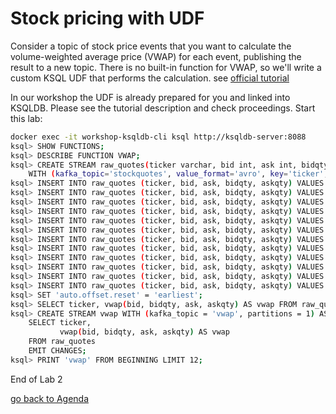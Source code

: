 # Stock pricing with UDF
Consider a topic of stock price events that you want to calculate the volume-weighted average price (VWAP) for each event, publishing the result to a new topic.
There is no built-in function for VWAP, so we'll write a custom KSQL UDF that performs the calculation.
see [official tutorial](https://kafka-tutorials.confluent.io/udf/ksql.html?_ga=2.223343775.583678155.1587977444-275217082.1587977444)

In our workshop the UDF is already prepared for you and linked into KSQLDB. Please see the tutorial description and check proceedings.
Start this lab:
```bash
docker exec -it workshop-ksqldb-cli ksql http://ksqldb-server:8088
ksql> SHOW FUNCTIONS;
ksql> DESCRIBE FUNCTION VWAP;
ksql> CREATE STREAM raw_quotes(ticker varchar, bid int, ask int, bidqty int, askqty int)
    WITH (kafka_topic='stockquotes', value_format='avro', key='ticker', partitions=1);
ksql> INSERT INTO raw_quotes (ticker, bid, ask, bidqty, askqty) VALUES ('ZTEST', 15, 25, 100, 100);
ksql> INSERT INTO raw_quotes (ticker, bid, ask, bidqty, askqty) VALUES ('ZVV',   25, 35, 100, 100);
ksql> INSERT INTO raw_quotes (ticker, bid, ask, bidqty, askqty) VALUES ('ZVZZT', 35, 45, 100, 100);
ksql> INSERT INTO raw_quotes (ticker, bid, ask, bidqty, askqty) VALUES ('ZXZZT', 45, 55, 100, 100);
ksql> INSERT INTO raw_quotes (ticker, bid, ask, bidqty, askqty) VALUES ('ZTEST', 10, 20, 50, 100);
ksql> INSERT INTO raw_quotes (ticker, bid, ask, bidqty, askqty) VALUES ('ZVV',   30, 40, 100, 50);
ksql> INSERT INTO raw_quotes (ticker, bid, ask, bidqty, askqty) VALUES ('ZVZZT', 30, 40, 50, 100);
ksql> INSERT INTO raw_quotes (ticker, bid, ask, bidqty, askqty) VALUES ('ZXZZT', 50, 60, 100, 50);
ksql> INSERT INTO raw_quotes (ticker, bid, ask, bidqty, askqty) VALUES ('ZTEST', 15, 20, 100, 100);
ksql> INSERT INTO raw_quotes (ticker, bid, ask, bidqty, askqty) VALUES ('ZVV',   25, 35, 100, 100);
ksql> INSERT INTO raw_quotes (ticker, bid, ask, bidqty, askqty) VALUES ('ZVZZT', 35, 45, 100, 100);
ksql> INSERT INTO raw_quotes (ticker, bid, ask, bidqty, askqty) VALUES ('ZXZZT', 45, 55, 100, 100);
ksql> SET 'auto.offset.reset' = 'earliest';
ksql> SELECT ticker, vwap(bid, bidqty, ask, askqty) AS vwap FROM raw_quotes EMIT CHANGES LIMIT 12;
ksql> CREATE STREAM vwap WITH (kafka_topic = 'vwap', partitions = 1) AS
    SELECT ticker,
           vwap(bid, bidqty, ask, askqty) AS vwap
    FROM raw_quotes
    EMIT CHANGES;
ksql> PRINT 'vwap' FROM BEGINNING LIMIT 12;
```

End of Lab 2

[go back to Agenda](../README.md)
